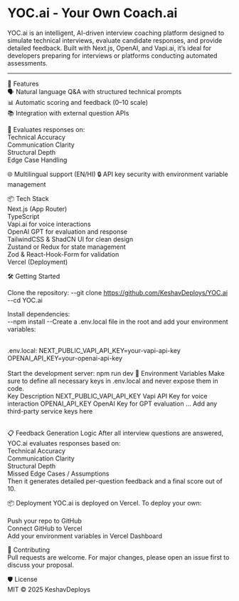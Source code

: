 # YOC.ai - Your Own Coach.ai

YOC.ai is an intelligent, AI-driven interview coaching platform designed to simulate technical interviews, evaluate candidate responses, and provide detailed feedback. Built with Next.js, OpenAI, and Vapi.ai, it’s ideal for developers preparing for interviews or platforms conducting automated assessments. <br>

------
🚀 Features<br>
🗣️ Natural language Q&A with structured technical prompts <br>
📊 Automatic scoring and feedback (0–10 scale) <br>
📚 Integration with external question APIs <br>

🧠 Evaluates responses on:<br>
Technical Accuracy<br>
Communication Clarity<br>
Structural Depth<br>
Edge Case Handling<br>

🌐 Multilingual support (EN/HI)
🔒 API key security with environment variable management

📦 Tech Stack <br>
Next.js (App Router) <br>
TypeScript<br>
Vapi.ai for voice interactions <br>
OpenAI GPT for evaluation and response <br>
TailwindCSS & ShadCN UI for clean design <br>
Zustand or Redux for state management <br>
Zod & React-Hook-Form for validation <br>
Vercel (Deployment) <br>
 

🛠️ Getting Started<br>

Clone the repository:
--git clone https://github.com/KeshavDeploys/YOC.ai
--cd YOC.ai

Install dependencies: <br>
--npm install
--Create a .env.local file in the root and add your environment variables:
<br>
<br>

.env.local:
NEXT_PUBLIC_VAPI_API_KEY=your-vapi-api-key
OPENAI_API_KEY=your-openai-api-key
<br>
<br>
Start the development server:
npm run dev
🔐 Environment Variables
Make sure to define all necessary keys in .env.local and never expose them in code.
<br>
Key	Description
NEXT_PUBLIC_VAPI_API_KEY	Vapi API Key for voice interaction
OPENAI_API_KEY	OpenAI Key for GPT evaluation
...	Add any third-party service keys here
<br>
<br>


📋 Feedback Generation Logic
After all interview questions are answered, YOC.ai evaluates responses based on:<br>
Technical Accuracy<br>
Communication Clarity<br>
Structural Depth<br>
Missed Edge Cases / Assumptions<br>
Then it generates detailed per-question feedback and a final score out of 10.<br>


📦 Deployment
YOC.ai is deployed on Vercel. To deploy your own:<br>
<br>
Push your repo to GitHub<br>
Connect GitHub to Vercel<br>
Add your environment variables in Vercel Dashboard<br>

🤝 Contributing<br>
Pull requests are welcome. For major changes, please open an issue first to discuss your proposal.<br>

🛡️ License<br>
MIT © 2025 KeshavDeploys<br>
